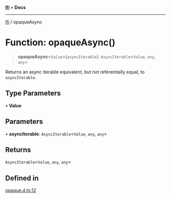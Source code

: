 [**lfi**](../readme.md) • **Docs**

---

[lfi](../globals.md) / opaqueAsync

# Function: opaqueAsync()

> **opaqueAsync**\<`Value`\>(`asyncIterable`): `AsyncIterable`\<`Value`, `any`,
> `any`\>

Returns an async iterable equivalent, but not referentially equal, to
`asyncIterable`.

## Type Parameters

• **Value**

## Parameters

• **asyncIterable**: `AsyncIterable`\<`Value`, `any`, `any`\>

## Returns

`AsyncIterable`\<`Value`, `any`, `any`\>

## Defined in

[opaque.d.ts:12](https://github.com/TomerAberbach/lfi/blob/c9ef1bf4d1040d7f49c52b70b358c019e55f524d/src/operations/opaque.d.ts#L12)
